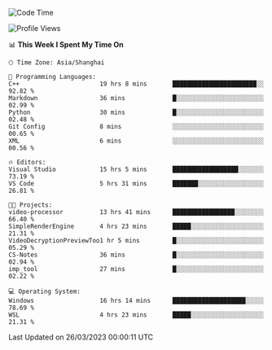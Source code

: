 <!--START_SECTION:waka-->
![Code Time](http://img.shields.io/badge/Code%20Time-803%20hrs%2036%20mins-blue)

![Profile Views](http://img.shields.io/badge/Profile%20Views-2-blue)

📊 **This Week I Spent My Time On** 

```text
🕑︎ Time Zone: Asia/Shanghai

💬 Programming Languages: 
C++                      19 hrs 8 mins       ███████████████████████░░   92.82 % 
Markdown                 36 mins             █░░░░░░░░░░░░░░░░░░░░░░░░   02.99 % 
Python                   30 mins             █░░░░░░░░░░░░░░░░░░░░░░░░   02.48 % 
Git Config               8 mins              ░░░░░░░░░░░░░░░░░░░░░░░░░   00.65 % 
XML                      6 mins              ░░░░░░░░░░░░░░░░░░░░░░░░░   00.56 % 

🔥 Editors: 
Visual Studio            15 hrs 5 mins       ██████████████████░░░░░░░   73.19 % 
VS Code                  5 hrs 31 mins       ███████░░░░░░░░░░░░░░░░░░   26.81 % 

🐱‍💻 Projects: 
video-processor          13 hrs 41 mins      █████████████████░░░░░░░░   66.40 % 
SimpleRenderEngine       4 hrs 23 mins       █████░░░░░░░░░░░░░░░░░░░░   21.31 % 
VideoDecryptionPreviewToo1 hr 5 mins         █░░░░░░░░░░░░░░░░░░░░░░░░   05.29 % 
CS-Notes                 36 mins             █░░░░░░░░░░░░░░░░░░░░░░░░   02.94 % 
imp_tool                 27 mins             █░░░░░░░░░░░░░░░░░░░░░░░░   02.22 % 

💻 Operating System: 
Windows                  16 hrs 14 mins      ████████████████████░░░░░   78.69 % 
WSL                      4 hrs 23 mins       █████░░░░░░░░░░░░░░░░░░░░   21.31 % 
```


 Last Updated on 26/03/2023 00:00:11 UTC
<!--END_SECTION:waka-->
